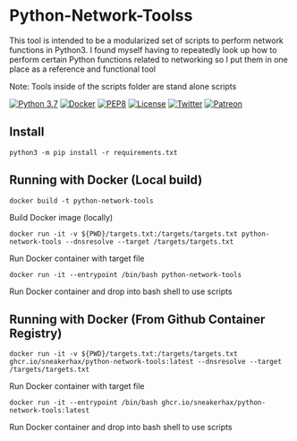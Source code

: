 # Python-Network-Toolss

This tool is intended to be a modularized set of scripts to perform network functions in Python3.
I found myself having to repeatedly look up how to perform certain Python functions related to networking
so I put them in one place as a reference and functional tool

Note: Tools inside of the scripts folder are stand alone scripts

[![Python 3.7](https://img.shields.io/badge/python-3.7-FADA5E.svg?logo=python)](https://www.python.org/) 
[![Docker](https://img.shields.io/badge/docker-optional-0db7ed.svg?logo=docker)](https://www.docker.com/) [![PEP8](https://img.shields.io/badge/code%20style-pep8-red.svg)](https://www.python.org/dev/peps/pep-0008/) [![License](https://img.shields.io/badge/license-GPL3-lightgrey.svg)](https://www.gnu.org/licenses/gpl-3.0.en.html) [![Twitter](https://img.shields.io/badge/twitter-sneakerhax-38A1F3?logo=twitter)](https://twitter.com/sneakerhax) [![Patreon](https://img.shields.io/badge/Patreon-sneakerhax-red.svg?logo=patreon)](https://patreon.com/sneakerhax)

## Install

```python3 -m pip install -r requirements.txt```

## Running with Docker (Local build)

```docker build -t python-network-tools```

Build Docker image (locally)

```docker run -it -v ${PWD}/targets.txt:/targets/targets.txt python-network-tools --dnsresolve --target /targets/targets.txt```

Run Docker container with target file

```docker run -it --entrypoint /bin/bash python-network-tools```

Run Docker container and drop into bash shell to use scripts

## Running with Docker (From Github Container Registry)

```docker run -it -v ${PWD}/targets.txt:/targets/targets.txt ghcr.io/sneakerhax/python-network-tools:latest --dnsresolve --target /targets/targets.txt```

Run Docker container with target file

```docker run -it --entrypoint /bin/bash ghcr.io/sneakerhax/python-network-tools:latest```

Run Docker container and drop into bash shell to use scripts
